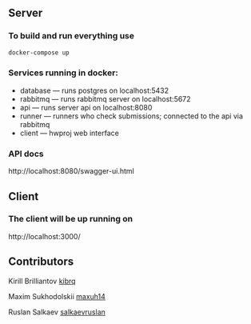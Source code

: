 ## Server

### To build and run everything use

```bash
docker-compose up
```

### Services running in docker:
* database — runs postgres on localhost:5432
* rabbitmq — runs rabbitmq server on localhost:5672
* api — runs server api on localhost:8080
* runner — runners who check submissions; connected to the api via rabbitmq
* client — hwproj web interface

### API docs

http://localhost:8080/swagger-ui.html

## Client

### The client will be up running on

http://localhost:3000/

## Contributors

Kirill Brilliantov [kibrq](https://github.com/kibrq)

Maxim Sukhodolskii [maxuh14](https://github.com/maxuh14)

Ruslan Salkaev [salkaevruslan](https://github.com/salkaevruslan)
